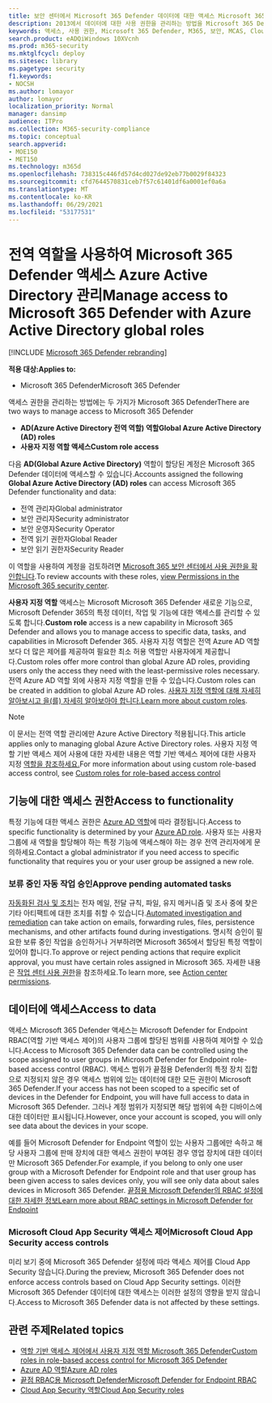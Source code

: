 ```yaml
---
title: 보안 센터에서 Microsoft 365 Defender 데이터에 대한 액세스 Microsoft 365 관리
description: 2013에서 데이터에 대한 사용 권한을 관리하는 방법을 Microsoft 365 Defender
keywords: 액세스, 사용 권한, Microsoft 365 Defender, M365, 보안, MCAS, Cloud App Security, 끝점용 Microsoft Defender, 범위, 범위 지정, RBAC
search.product: eADQiWindows 10XVcnh
ms.prod: m365-security
ms.mktglfcycl: deploy
ms.sitesec: library
ms.pagetype: security
f1.keywords:
- NOCSH
ms.author: lomayor
author: lomayor
localization_priority: Normal
manager: dansimp
audience: ITPro
ms.collection: M365-security-compliance
ms.topic: conceptual
search.appverid:
- MOE150
- MET150
ms.technology: m365d
ms.openlocfilehash: 738315c446fd57d4cd027de92eb77b0029f84323
ms.sourcegitcommit: cfd7644570831ceb7f57c61401df6a0001ef0a6a
ms.translationtype: MT
ms.contentlocale: ko-KR
ms.lasthandoff: 06/29/2021
ms.locfileid: "53177531"
---
```

# <a name="manage-access-to-microsoft-365-defender-with-azure-active-directory-global-roles"></a><span data-ttu-id="af347-104">전역 역할을 사용하여 Microsoft 365 Defender 액세스 Azure Active Directory 관리</span><span class="sxs-lookup"><span data-stu-id="af347-104">Manage access to Microsoft 365 Defender with Azure Active Directory global roles</span></span>

[!INCLUDE [Microsoft 365 Defender rebranding](../includes/microsoft-defender.md)]


<span data-ttu-id="af347-105">**적용 대상:**</span><span class="sxs-lookup"><span data-stu-id="af347-105">**Applies to:**</span></span>
- <span data-ttu-id="af347-106">Microsoft 365 Defender</span><span class="sxs-lookup"><span data-stu-id="af347-106">Microsoft 365 Defender</span></span>

<span data-ttu-id="af347-107">액세스 권한을 관리하는 방법에는 두 가지가 Microsoft 365 Defender</span><span class="sxs-lookup"><span data-stu-id="af347-107">There are two ways to manage access to Microsoft 365 Defender</span></span>
- <span data-ttu-id="af347-108">**AD(Azure Active Directory 전역 역할) 역할**</span><span class="sxs-lookup"><span data-stu-id="af347-108">**Global Azure Active Directory (AD) roles**</span></span>
- <span data-ttu-id="af347-109">**사용자 지정 역할 액세스**</span><span class="sxs-lookup"><span data-stu-id="af347-109">**Custom role access**</span></span>

<span data-ttu-id="af347-110">다음 **AD(Global Azure Active Directory)** 역할이 할당된 계정은 Microsoft 365 Defender 데이터에 액세스할 수 있습니다.</span><span class="sxs-lookup"><span data-stu-id="af347-110">Accounts assigned the following **Global Azure Active Directory (AD) roles** can access Microsoft 365 Defender functionality and data:</span></span>
- <span data-ttu-id="af347-111">전역 관리자</span><span class="sxs-lookup"><span data-stu-id="af347-111">Global administrator</span></span>
- <span data-ttu-id="af347-112">보안 관리자</span><span class="sxs-lookup"><span data-stu-id="af347-112">Security administrator</span></span>
- <span data-ttu-id="af347-113">보안 운영자</span><span class="sxs-lookup"><span data-stu-id="af347-113">Security Operator</span></span>
- <span data-ttu-id="af347-114">전역 읽기 권한자</span><span class="sxs-lookup"><span data-stu-id="af347-114">Global Reader</span></span>
- <span data-ttu-id="af347-115">보안 읽기 권한자</span><span class="sxs-lookup"><span data-stu-id="af347-115">Security Reader</span></span>

<span data-ttu-id="af347-116">이 역할을 사용하여 계정을 검토하려면 [Microsoft 365 보안 센터에서 사용 권한을 확인합니다](https://security.microsoft.com/permissions).</span><span class="sxs-lookup"><span data-stu-id="af347-116">To review accounts with these roles, [view Permissions in the Microsoft 365 security center](https://security.microsoft.com/permissions).</span></span>

<span data-ttu-id="af347-117">**사용자 지정 역할** 액세스는 Microsoft Microsoft 365 Defender 새로운 기능으로, Microsoft Defender 365의 특정 데이터, 작업 및 기능에 대한 액세스를 관리할 수 있도록 합니다.</span><span class="sxs-lookup"><span data-stu-id="af347-117">**Custom role** access is a new capability in Microsoft 365 Defender and allows you to manage access to specific data, tasks, and capabilities in Microsoft Defender 365.</span></span> <span data-ttu-id="af347-118">사용자 지정 역할은 전역 Azure AD 역할보다 더 많은 제어를 제공하여 필요한 최소 허용 역할만 사용자에게 제공합니다.</span><span class="sxs-lookup"><span data-stu-id="af347-118">Custom roles offer more control than global Azure AD roles, providing users only the access they need with the least-permissive roles necessary.</span></span>  <span data-ttu-id="af347-119">전역 Azure AD 역할 외에 사용자 지정 역할을 만들 수 있습니다.</span><span class="sxs-lookup"><span data-stu-id="af347-119">Custom roles can be created in addition to global Azure AD roles.</span></span> <span data-ttu-id="af347-120">[사용자 지정 역할에 대해 자세히 알아보시고 을(를) 자세히 알아보아야 합니다.](custom-roles.md)</span><span class="sxs-lookup"><span data-stu-id="af347-120">[Learn more about custom roles](custom-roles.md).</span></span>

> [!NOTE]
> <span data-ttu-id="af347-121">이 문서는 전역 역할 관리에만 Azure Active Directory 적용됩니다.</span><span class="sxs-lookup"><span data-stu-id="af347-121">This article applies only to managing global Azure Active Directory roles.</span></span> <span data-ttu-id="af347-122">사용자 지정 역할 기반 액세스 제어 사용에 대한 자세한 내용은 역할 기반 액세스 제어에 대한 사용자 지정 [역할을 참조하세요.](custom-roles.md)</span><span class="sxs-lookup"><span data-stu-id="af347-122">For more information about using custom role-based access control, see [Custom roles for role-based access control](custom-roles.md)</span></span>

## <a name="access-to-functionality"></a><span data-ttu-id="af347-123">기능에 대한 액세스 권한</span><span class="sxs-lookup"><span data-stu-id="af347-123">Access to functionality</span></span>
<span data-ttu-id="af347-124">특정 기능에 대한 액세스 권한은 [Azure AD 역할](/azure/active-directory/users-groups-roles/directory-assign-admin-roles)에 따라 결정됩니다.</span><span class="sxs-lookup"><span data-stu-id="af347-124">Access to specific functionality is determined by your [Azure AD role](/azure/active-directory/users-groups-roles/directory-assign-admin-roles).</span></span> <span data-ttu-id="af347-125">사용자 또는 사용자 그룹에 새 역할을 할당해야 하는 특정 기능에 액세스해야 하는 경우 전역 관리자에게 문의하세요.</span><span class="sxs-lookup"><span data-stu-id="af347-125">Contact a global administrator if you need access to specific functionality that requires you or your user group be assigned a new role.</span></span>

### <a name="approve-pending-automated-tasks"></a><span data-ttu-id="af347-126">보류 중인 자동 작업 승인</span><span class="sxs-lookup"><span data-stu-id="af347-126">Approve pending automated tasks</span></span>
<span data-ttu-id="af347-127">[자동화된 검사 및 조치](m365d-autoir-actions.md)는 전자 메일, 전달 규칙, 파일, 유지 메커니즘 및 조사 중에 찾은 기타 아티팩트에 대한 조치를 취할 수 있습니다.</span><span class="sxs-lookup"><span data-stu-id="af347-127">[Automated investigation and remediation](m365d-autoir-actions.md) can take action on emails, forwarding rules, files, persistence mechanisms, and other artifacts found during investigations.</span></span> <span data-ttu-id="af347-128">명시적 승인이 필요한 보류 중인 작업을 승인하거나 거부하려면 Microsoft 365에서 할당된 특정 역할이 있어야 합니다.</span><span class="sxs-lookup"><span data-stu-id="af347-128">To approve or reject pending actions that require explicit approval, you must have certain roles assigned in Microsoft 365.</span></span> <span data-ttu-id="af347-129">자세한 내용은 [작업 센터 사용 권한](m365d-action-center.md#required-permissions-for-action-center-tasks)을 참조하세요.</span><span class="sxs-lookup"><span data-stu-id="af347-129">To learn more, see [Action center permissions](m365d-action-center.md#required-permissions-for-action-center-tasks).</span></span>

## <a name="access-to-data"></a><span data-ttu-id="af347-130">데이터에 액세스</span><span class="sxs-lookup"><span data-stu-id="af347-130">Access to data</span></span>
<span data-ttu-id="af347-131">액세스 Microsoft 365 Defender 액세스는 Microsoft Defender for Endpoint RBAC(역할 기반 액세스 제어)의 사용자 그룹에 할당된 범위를 사용하여 제어할 수 있습니다.</span><span class="sxs-lookup"><span data-stu-id="af347-131">Access to Microsoft 365 Defender data can be controlled using the scope assigned to user groups in Microsoft Defender for Endpoint role-based access control (RBAC).</span></span> <span data-ttu-id="af347-132">액세스 범위가 끝점용 Defender의 특정 장치 집합으로 지정되지 않은 경우 액세스 범위에 있는 데이터에 대한 모든 권한이 Microsoft 365 Defender.</span><span class="sxs-lookup"><span data-stu-id="af347-132">If your access has not been scoped to a specific set of devices in the Defender for Endpoint, you will have full access to data in Microsoft 365 Defender.</span></span> <span data-ttu-id="af347-133">그러나 계정 범위가 지정되면 해당 범위에 속한 디바이스에 대한 데이터만 표시됩니다.</span><span class="sxs-lookup"><span data-stu-id="af347-133">However, once your account is scoped, you will only see data about the devices in your scope.</span></span>

<span data-ttu-id="af347-134">예를 들어 Microsoft Defender for Endpoint 역할이 있는 사용자 그룹에만 속하고 해당 사용자 그룹에 판매 장치에 대한 액세스 권한이 부여된 경우 영업 장치에 대한 데이터만 Microsoft 365 Defender.</span><span class="sxs-lookup"><span data-stu-id="af347-134">For example, if you belong to only one user group with a Microsoft Defender for Endpoint role and that user group has been given access to sales devices only, you will see only data about sales devices in Microsoft 365 Defender.</span></span> [<span data-ttu-id="af347-135">끝점용 Microsoft Defender의 RBAC 설정에 대한 자세한 정보</span><span class="sxs-lookup"><span data-stu-id="af347-135">Learn more about RBAC settings in Microsoft Defender for Endpoint</span></span>](/windows/security/threat-protection/microsoft-defender-atp/rbac)

### <a name="microsoft-cloud-app-security-access-controls"></a><span data-ttu-id="af347-136">Microsoft Cloud App Security 액세스 제어</span><span class="sxs-lookup"><span data-stu-id="af347-136">Microsoft Cloud App Security access controls</span></span>
<span data-ttu-id="af347-137">미리 보기 중에 Microsoft 365 Defender 설정에 따라 액세스 제어를 Cloud App Security 않습니다.</span><span class="sxs-lookup"><span data-stu-id="af347-137">During the preview, Microsoft 365 Defender does not enforce access controls based on  Cloud App Security settings.</span></span> <span data-ttu-id="af347-138">이러한 Microsoft 365 Defender 데이터에 대한 액세스는 이러한 설정의 영향을 받지 않습니다.</span><span class="sxs-lookup"><span data-stu-id="af347-138">Access to Microsoft 365 Defender data is not affected by these settings.</span></span>

## <a name="related-topics"></a><span data-ttu-id="af347-139">관련 주제</span><span class="sxs-lookup"><span data-stu-id="af347-139">Related topics</span></span>
- [<span data-ttu-id="af347-140">역할 기반 액세스 제어에서 사용자 지정 역할 Microsoft 365 Defender</span><span class="sxs-lookup"><span data-stu-id="af347-140">Custom roles in role-based access control for Microsoft 365 Defender</span></span>](custom-roles.md)
- [<span data-ttu-id="af347-141">Azure AD 역할</span><span class="sxs-lookup"><span data-stu-id="af347-141">Azure AD roles</span></span>](/azure/active-directory/users-groups-roles/directory-assign-admin-roles)
- [<span data-ttu-id="af347-142">끝점 RBAC용 Microsoft Defender</span><span class="sxs-lookup"><span data-stu-id="af347-142">Microsoft Defender for Endpoint RBAC</span></span>](/windows/security/threat-protection/microsoft-defender-atp/rbac)
- [<span data-ttu-id="af347-143">Cloud App Security 역할</span><span class="sxs-lookup"><span data-stu-id="af347-143">Cloud App Security roles</span></span>](/cloud-app-security/manage-admins)

